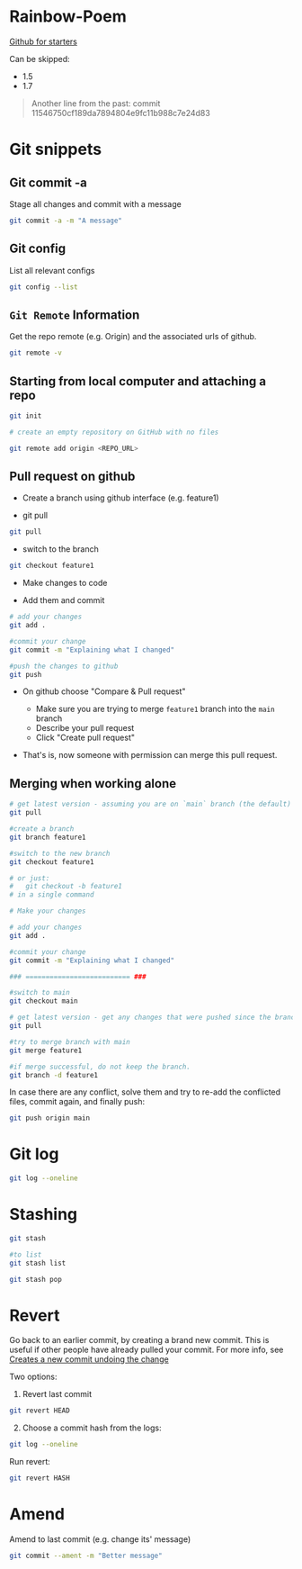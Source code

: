# Rainbow-Poem

[Github for starters](https://www.youtube.com/playlist?list=PLRqwX-V7Uu6ZF9C0YMKuns9sLDzK6zoiV)

Can be skipped:
* 1.5
* 1.7

> Another line from the past: commit 11546750cf189da7894804e9fc11b988c7e24d83

# Git snippets

## Git commit -a
Stage all changes and commit with a message
```sh
git commit -a -m "A message"
```

## Git config
List all relevant configs
```sh
git config --list
```

## `Git Remote` Information
Get the repo remote (e.g. Origin) and the associated urls of github.

```sh
git remote -v
```

## Starting from local computer and attaching a repo

```sh
git init

# create an empty repository on GitHub with no files

git remote add origin <REPO_URL>
```

## Pull request on github
* Create a branch using github interface (e.g. feature1)

* git pull
```sh
git pull
```

* switch to the branch
```sh
git checkout feature1
```

* Make changes to code

* Add them and commit
```sh
# add your changes
git add . 

#commit your change
git commit -m "Explaining what I changed"

#push the changes to github
git push
```

* On github choose "Compare & Pull request"
	* Make sure you are trying to merge `feature1` branch into the `main` branch
	* Describe your pull request
	* Click "Create pull request"


* That's is, now someone with permission can merge this pull request.

## Merging when working alone
```sh
# get latest version - assuming you are on `main` branch (the default)
git pull

#create a branch
git branch feature1

#switch to the new branch
git checkout feature1

# or just: 
#	git checkout -b feature1
# in a single command

# Make your changes

# add your changes
git add . 

#commit your change
git commit -m "Explaining what I changed"

### ========================== ###

#switch to main
git checkout main

# get latest version - get any changes that were pushed since the branch creation
git pull

#try to merge branch with main
git merge feature1

#if merge successful, do not keep the branch.
git branch -d feature1
```

In case there are any conflict, solve them and try to re-add the conflicted files, commit again, and finally push:
```sh
git push origin main
```

# Git log
```sh
git log --oneline
```

# Stashing
```sh
git stash
```

```sh
#to list
git stash list 
```


```sh
git stash pop
```

# Revert
Go back to an earlier commit, by creating a brand new commit. This is useful if other people have already pulled your commit. For more info, see [Creates a new commit undoing the change](https://youtu.be/FdZecVxzJbk?t=1143)

Two options:
1. Revert last commit
```sh
git revert HEAD
```

2. Choose a commit hash from the logs:
```sh
git log --oneline
```
Run revert:
```sh
git revert HASH
```

# Amend
Amend to last commit (e.g. change its' message)

```sh
git commit --ament -m "Better message"
```
